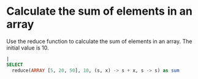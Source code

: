 # Calculate the sum of elements in an array

Use the reduce function to calculate the sum of elements in an array. The initial value is 10.

```SQL
|
SELECT
  reduce(ARRAY [5, 20, 50], 10, (s, x) -> s + x, s -> s) as sum
```
